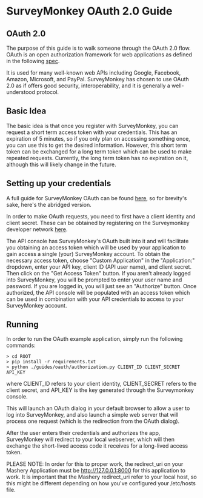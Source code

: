 # SurveyMonkey OAuth 2.0 Guide

## OAuth 2.0

The purpose of this guide is to walk someone through the OAuth 2.0 flow.
OAuth is an open authorization framework for web applications as defined in the
following [spec](http://oauth.net/2/).

It is used for many well-known web APIs including Google, Facebook, Amazon, Microsoft, and PayPal.
SurveyMonkey has chosen to use OAuth 2.0 as if offers good security, interoperability, and it is generally a well-understood protocol.

## Basic Idea

The basic idea is that once you register with SurveyMonkey, you can request a short term access token with your credentials.
This has an expiration of 5 minutes, so if you only plan on accessing something once, you can use this to get the desired information.
However, this short term token can be exchanged for a long term token which can be used to make repeated requests.
Currently, the long term token has no expiration on it, although this will likely change in the future.

## Setting up your credentials

A full guide for SurveyMonkey OAuth can be found [here](https://developer.surveymonkey.com/mashery/guide_oauth), so for brevity's sake, here's the abridged version.

In order to make OAuth requests, you need to first have a client identity and client secret.
These can be obtained by registering on the Surveymonkey developer network
[here](https://developer.surveymonkey.com/).

The API console has SurveyMonkey's OAuth built into it and will facilitate you obtaining an access token which will be used by your application to gain access a single (your) SurveyMonkey account. To obtain the necessary access token, choose "Custom Application" in the "Application:" dropdown, enter your API key, client ID (API user name), and client secret. Then click on the "Get Access Token" button. If you aren't already logged into SurveyMonkey, you will be prompted to enter your user name and password. If you are logged in, you will just see an "Authorize" button. Once authorized, the API console will be populated with an access token which can be used in combination with your API credentials to access to your SurveyMonkey account.

## Running

In order to run the OAuth example application, simply run the following commands:

    > cd ROOT
    > pip install -r requirements.txt
    > python ./guides/oauth/authorization.py CLIENT_ID CLIENT_SECRET API_KEY

where CLIENT\_ID refers to your client identity, CLIENT\_SECRET refers to the client secret, and API\_KEY is the key generated through the Surveymonkey console. 

This will launch an OAuth dialog in your default browser to allow a user to log into SurveyMonkey, and also launch a simple web server that will process one request (which is the redirection from the OAuth dialog).

After the user enters their credentials and authorizes the app, SurveyMonkey will redirect to your local webserver, which will then exchange the short-lived access code it receives for a long-lived access token.

PLEASE NOTE: In order for this to proper work, the redirect\_uri on your Mashery Application must be http://127.0.0.1:8000 for this application to work. It is important that the Mashery redirect\_uri refer to your local host, so this might be different depending on how you've configured your /etc/hosts file.
